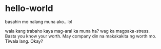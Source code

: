 # hello-world
basahin mo nalang muna ako.. lol

wala kang trabaho kaya mag-aral ka muna ha? wag ka magpaka-stress. Basta you know your worth. May company din na makakakita ng worth mo. Tiwala lang. Okay?

